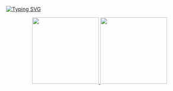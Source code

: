[![Typing SVG](https://readme-typing-svg.herokuapp.com/?color=66CDAA&size=35&center=true&vCenter=true&width=1000&lines=Olá,+aqui+esta+um+pouco+do+que+eu+faço;+:%29)](https://git.io/typing-svg)

<div align="center">
  <a href="https://github.com/RonMakaveli">
  <img height="180em" src="https://github-readme-stats.vercel.app/api?username=RonMakaveli&show_icons=true&theme=vue-dark&include_all_commits=true&count_private=true"/>
  <img height="180em" src="https://github-readme-stats.vercel.app/api/top-langs/?username=RonMakaveli&layout=compact&langs_count=7&theme=vue-dark"/>
</div>

